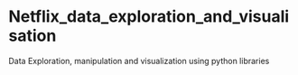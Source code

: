 # Netflix_data_exploration_and_visualisation
Data Exploration, manipulation and visualization using python libraries
